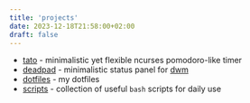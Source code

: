 ```yaml
---
title: 'projects'
date: 2023-12-18T21:58:00+02:00
draft: false
---
```

- [tato](https://github.com/f1sty/tato) - minimalistic yet flexible ncurses pomodoro-like timer
- [deadpad](https://github.com/f1sty/deadpan) - minimalistic status panel for [dwm](https://dwm.suckless.org/)
- [dotfiles](https://github.com/f1sty/dotfiles) - my dotfiles
- [scripts](https://github.com/f1sty/scripts) - collection of useful `bash` scripts for daily use
